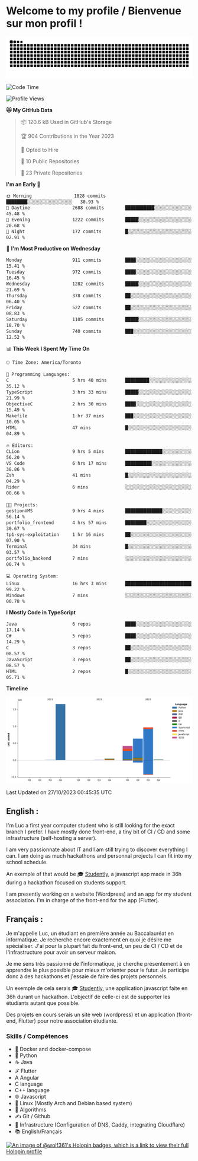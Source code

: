 # Welcome to my profile / Bienvenue sur mon profil !

![snake gif](https://github.com/wolf-361/wolf-361/blob/output/github-contribution-grid-snake.svg)

<!--START_SECTION:waka-->
![Code Time](http://img.shields.io/badge/Code%20Time-431%20hrs%2033%20mins-blue)

![Profile Views](http://img.shields.io/badge/Profile%20Views-0-blue)

**🐱 My GitHub Data** 

> 📦 120.6 kB Used in GitHub's Storage 
 > 
> 🏆 904 Contributions in the Year 2023
 > 
> 💼 Opted to Hire
 > 
> 📜 10 Public Repositories 
 > 
> 🔑 23 Private Repositories 
 > 
**I'm an Early 🐤** 

```text
🌞 Morning                1828 commits        ████████░░░░░░░░░░░░░░░░░   30.93 % 
🌆 Daytime                2688 commits        ███████████░░░░░░░░░░░░░░   45.48 % 
🌃 Evening                1222 commits        █████░░░░░░░░░░░░░░░░░░░░   20.68 % 
🌙 Night                  172 commits         █░░░░░░░░░░░░░░░░░░░░░░░░   02.91 % 
```
📅 **I'm Most Productive on Wednesday** 

```text
Monday                   911 commits         ████░░░░░░░░░░░░░░░░░░░░░   15.41 % 
Tuesday                  972 commits         ████░░░░░░░░░░░░░░░░░░░░░   16.45 % 
Wednesday                1282 commits        █████░░░░░░░░░░░░░░░░░░░░   21.69 % 
Thursday                 378 commits         ██░░░░░░░░░░░░░░░░░░░░░░░   06.40 % 
Friday                   522 commits         ██░░░░░░░░░░░░░░░░░░░░░░░   08.83 % 
Saturday                 1105 commits        █████░░░░░░░░░░░░░░░░░░░░   18.70 % 
Sunday                   740 commits         ███░░░░░░░░░░░░░░░░░░░░░░   12.52 % 
```


📊 **This Week I Spent My Time On** 

```text
🕑︎ Time Zone: America/Toronto

💬 Programming Languages: 
C                        5 hrs 40 mins       █████████░░░░░░░░░░░░░░░░   35.12 % 
TypeScript               3 hrs 33 mins       █████░░░░░░░░░░░░░░░░░░░░   21.99 % 
ObjectiveC               2 hrs 30 mins       ████░░░░░░░░░░░░░░░░░░░░░   15.49 % 
Makefile                 1 hr 37 mins        ███░░░░░░░░░░░░░░░░░░░░░░   10.05 % 
HTML                     47 mins             █░░░░░░░░░░░░░░░░░░░░░░░░   04.89 % 

🔥 Editors: 
CLion                    9 hrs 5 mins        ██████████████░░░░░░░░░░░   56.20 % 
VS Code                  6 hrs 17 mins       ██████████░░░░░░░░░░░░░░░   38.86 % 
Zsh                      41 mins             █░░░░░░░░░░░░░░░░░░░░░░░░   04.29 % 
Rider                    6 mins              ░░░░░░░░░░░░░░░░░░░░░░░░░   00.66 % 

🐱‍💻 Projects: 
gestionVMS               9 hrs 4 mins        ██████████████░░░░░░░░░░░   56.14 % 
portfolio_frontend       4 hrs 57 mins       ████████░░░░░░░░░░░░░░░░░   30.67 % 
tp1-sys-exploitation     1 hr 16 mins        ██░░░░░░░░░░░░░░░░░░░░░░░   07.90 % 
Terminal                 34 mins             █░░░░░░░░░░░░░░░░░░░░░░░░   03.57 % 
portfolio_backend        7 mins              ░░░░░░░░░░░░░░░░░░░░░░░░░   00.74 % 

💻 Operating System: 
Linux                    16 hrs 3 mins       █████████████████████████   99.22 % 
Windows                  7 mins              ░░░░░░░░░░░░░░░░░░░░░░░░░   00.78 % 
```

**I Mostly Code in TypeScript** 

```text
Java                     6 repos             ████░░░░░░░░░░░░░░░░░░░░░   17.14 % 
C#                       5 repos             ████░░░░░░░░░░░░░░░░░░░░░   14.29 % 
C                        3 repos             ██░░░░░░░░░░░░░░░░░░░░░░░   08.57 % 
JavaScript               3 repos             ██░░░░░░░░░░░░░░░░░░░░░░░   08.57 % 
HTML                     2 repos             █░░░░░░░░░░░░░░░░░░░░░░░░   05.71 % 
```



**Timeline**

![Lines of Code chart](https://raw.githubusercontent.com/wolf-361/wolf-361/main/assets/bar_graph.png)


 Last Updated on 27/10/2023 00:45:35 UTC
<!--END_SECTION:waka-->

## English : 

I'm Luc a first year computer student who is still looking for the exact branch I prefer. I have mostly done front-end, a tiny bit of CI / CD and some infrastructure (self-hosting a server).

I am very passionnate about IT and I am still trying to discover everything I can. I am doing as much hackathons and personnal projects I can fit into my school schedule.

An exemple of that would be 🎓 [Studently](https://github.com/wolf-361/Studently-CodeJam12), a javascript app made in 36h during a hackathon focused on students support.

I am presently working on a website (Wordpress) and an app for my student association. I'm in charge of the front-end for the app (Flutter).

## Français :

Je m'appelle Luc, un étudiant en première année au Baccalauréat en informatique. Je recherche encore exactement en quoi je désire me spécialiser. J'ai pour la plupart fait du front-end, un peu de CI / CD et de l'infrastructure pour avoir un serveur maison.

Je me sens très passionné de l'informatique, je cherche présentement à en apprendre le plus possible pour mieux m'orienter pour le futur. Je participe donc à des hackathons et j'essaie de faire des projets personnels.

Un exemple de cela serais 🎓 [Studently](https://github.com/wolf-361/Studently-CodeJam12), une application javascript faite en 36h durant un hackathon. L'objectif de celle-ci est de supporter les étudiants autant que possible.

Des projets en cours serais un site web (wordpress) et un application (front-end, Flutter) pour notre association étudiante.

###  Skills / Compétences

* 🐋 Docker and docker-compose
* 🐍 Python
* ☕ Java
* ℱ Flutter
* A Angular
* C language
* C++ language
* 🌐 Javascript
* 🐧 Linux (Mostly Arch and Debian based system)
* 🧩 Algorithms
* ✍️ Git / Github
* 📜 Infrastructure (Configuration of DNS, Caddy, integrating Cloudflare)
* 📚 English/Français

[![An image of @wolf361's Holopin badges, which is a link to view their full Holopin profile](https://holopin.me/wolf361)](https://holopin.io/@wolf361)


